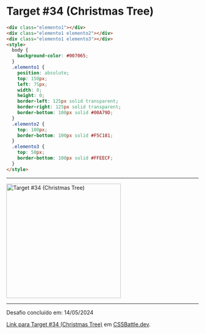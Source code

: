 # Target #34 (Christmas Tree)

``` HTML
<div class="elemento1"></div>
<div class="elemento1 elemento2"></div>
<div class="elemento1 elemento3"></div>
<style>
  body {
    background-color: #007065;
  }
  .elemento1 {
    position: absolute;
    top: 150px;
    left: 75px;
    width: 0;
    height: 0;
    border-left: 125px solid transparent;
    border-right: 125px solid transparent;
    border-bottom: 100px solid #00A79D;
  }
  .elemento2 {
    top: 100px;
    border-bottom: 100px solid #F5C181;
  }
  .elemento3 {
    top: 50px;
    border-bottom: 100px solid #FFEECF;
  }
</style>
```

---
<img src="https://cssbattle.dev/targets/34.png" title="Target #34 (Christmas Tree)" width="300px">

---

Desafio concluído em: 14/05/2024

[Link para Target #34 (Christmas Tree)](https://cssbattle.dev/play/34) em [CSSBattle.dev](https://cssbattle.dev/).